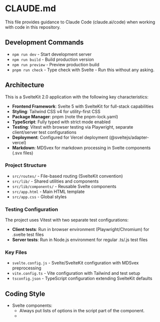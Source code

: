# CLAUDE.md

This file provides guidance to Claude Code (claude.ai/code) when working with code in this repository.

## Development Commands

- `npm run dev` - Start development server
- `npm run build` - Build production version
- `npm run preview` - Preview production build
- `pnpm run check` - Type check with Svelte - Run this without any asking.

## Architecture

This is a SvelteKit 2.0 application with the following key characteristics:

- **Frontend Framework**: Svelte 5 with SvelteKit for full-stack capabilities
- **Styling**: Tailwind CSS v4 for utility-first CSS
- **Package Manager**: pnpm (note the pnpm-lock.yaml)
- **TypeScript**: Fully typed with strict mode enabled
- **Testing**: Vitest with browser testing via Playwright, separate client/server test configurations
- **Deployment**: Configured for Vercel deployment (@sveltejs/adapter-vercel)
- **Markdown**: MDSvex for markdown processing in Svelte components (.svx files)

### Project Structure

- `src/routes/` - File-based routing (SvelteKit convention)
- `src/lib/` - Shared utilities and components
- `src/lib/components/` - Reusable Svelte components
- `src/app.html` - Main HTML template
- `src/app.css` - Global styles

### Testing Configuration

The project uses Vitest with two separate test configurations:

- **Client tests**: Run in browser environment (Playwright/Chromium) for .svelte test files
- **Server tests**: Run in Node.js environment for regular .ts/.js test files

### Key Files

- `svelte.config.js` - Svelte/SvelteKit configuration with MDSvex preprocessing
- `vite.config.ts` - Vite configuration with Tailwind and test setup
- `tsconfig.json` - TypeScript configuration extending SvelteKit defaults

## Coding Style

- Svelte components:
  - Always put lists of options in the script part of the component.
  -
